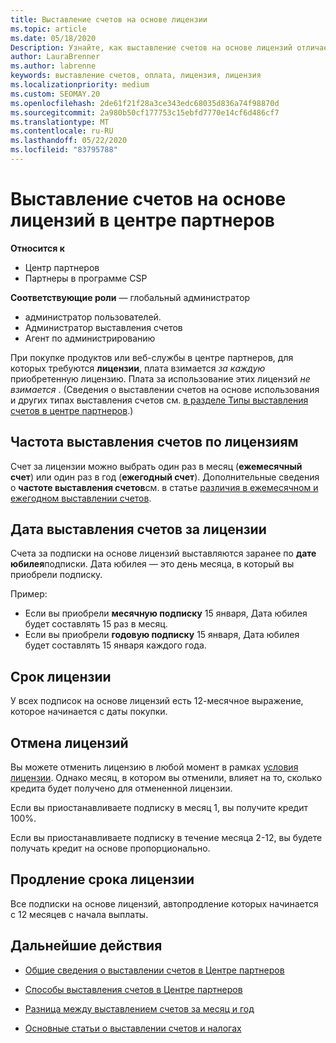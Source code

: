 ```yaml
---
title: Выставление счетов на основе лицензии
ms.topic: article
ms.date: 05/18/2020
Description: Узнайте, как выставление счетов на основе лицензий отличается от выставления счетов на основе использования в центре партнеров, включая счета за лицензию (не по использованию лицензий).
author: LauraBrenner
ms.author: labrenne
keywords: выставление счетов, оплата, лицензия, лицензия
ms.localizationpriority: medium
ms.custom: SEOMAY.20
ms.openlocfilehash: 2de61f21f28a3ce343edc68035d836a74f98870d
ms.sourcegitcommit: 2a980b50cf177753c15ebfd7770e14cf6d486cf7
ms.translationtype: MT
ms.contentlocale: ru-RU
ms.lasthandoff: 05/22/2020
ms.locfileid: "83795788"
---
```

# <a name="license-based-billing-in-partner-center"></a>Выставление счетов на основе лицензий в центре партнеров

**Относится к**

- Центр партнеров
- Партнеры в программе CSP

**Соответствующие роли** — глобальный администратор
- администратор пользователей.
- Администратор выставления счетов
- Агент по администрированию

При покупке продуктов или веб-службы в центре партнеров, для которых требуются **лицензии**, плата взимается *за каждую* приобретенную лицензию. Плата за использование этих лицензий *не взимается* . (Сведения о выставлении счетов на основе использования и других типах выставления счетов см. [в разделе Типы выставления счетов в центре партнеров](billing-different-types.md).)

## <a name="license-billing-frequency"></a>Частота выставления счетов по лицензиям

Счет за лицензии можно выбрать один раз в месяц (**ежемесячный счет**) или один раз в год (**ежегодный счет**). Дополнительные сведения о **частоте выставления счетов**см. в статье [различия в ежемесячном и ежегодном выставлении счетов](billing-annual-monthly.md).

## <a name="billing-date-for-licenses"></a>Дата выставления счетов за лицензии

Счета за подписки на основе лицензий выставляются заранее по **дате юбилея**подписки. Дата юбилея — это день месяца, в который вы приобрели подписку.

Пример:

- Если вы приобрели **месячную подписку** 15 января, Дата юбилея будет составлять 15 раз в месяц.
- Если вы приобрели **годовую подписку** 15 января, Дата юбилея будет составлять 15 января каждого года.

## <a name="license-term"></a>Срок лицензии

У всех подписок на основе лицензий есть 12-месячное выражение, которое начинается с даты покупки.

## <a name="license-cancellation"></a>Отмена лицензий

Вы можете отменить лицензию в любой момент в рамках [условия лицензии](#license-term). Однако месяц, в котором вы отменили, влияет на то, сколько кредита будет получено для отмененной лицензии.

Если вы приостанавливаете подписку в месяц 1, вы получите кредит 100%.

Если вы приостанавливаете подписку в течение месяца 2-12, вы будете получать кредит на основе пропорционально.

## <a name="license-renewal"></a>Продление срока лицензии

Все подписки на основе лицензий, автопродление которых начинается с 12 месяцев с начала выплаты.

## <a name="next-steps"></a>Дальнейшие действия

- [Общие сведения о выставлении счетов в Центре партнеров](billing-basics.md)

- [Способы выставления счетов в Центре партнеров](billing-different-types.md)

- [Разница между выставлением счетов за месяц и год](billing-annual-monthly.md)

- [Основные статьи о выставлении счетов и налогах](billing.md)
